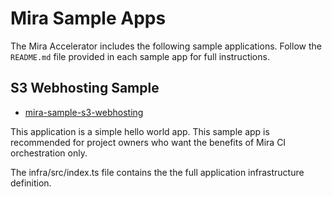 # Mira Sample Apps

The Mira Accelerator includes the following sample applications. Follow the `README.md` file provided in each sample app for full instructions.

## S3 Webhosting Sample
- [mira-sample-s3-webhosting](https://github.com/nearform/mira-sample-s3-webhosting/generate)

This application is a simple hello world app. This sample app is recommended for project owners who want the benefits of Mira CI orchestration only.

The infra/src/index.ts file contains the the full application infrastructure definition.

<!-- - [Cognito 3-Tier Web App](#cognito-3-tier-web-app)-->
<!-- - [Auth0 3-Tier Web App](#auth0-3-tier-web-app)-->
<!-- - [Personalize App](#personalize-app)-->


